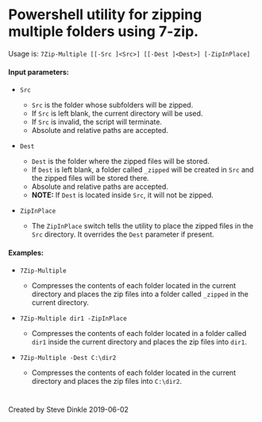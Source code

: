 # Powershell utility for zipping multiple folders using 7-zip.

Usage is: `7Zip-Multiple [[-Src ]<Src>] [[-Dest ]<Dest>] [-ZipInPlace]`

#### Input parameters:
- `Src`
  - `Src` is the folder whose subfolders will be zipped.
  - If `Src` is left blank, the current directory will be used.
  - If `Src` is invalid, the script will terminate.
  - Absolute and relative paths are accepted.

- `Dest`
  - `Dest` is the folder where the zipped files will be stored.
  - If `Dest` is left blank, a folder called `_zipped` will be created in `Src` and the zipped files will be stored there.
  - Absolute and relative paths are accepted.
  - **NOTE:** If `Dest` is located inside `Src`, it will not be zipped.

- `ZipInPlace`
  - The `ZipInPlace` switch tells the utility to place the zipped files in the `Src` directory. It overrides the `Dest` parameter if present.

#### Examples:
- `7Zip-Multiple`
  - Compresses the contents of each folder located in the current directory and places the zip files into a folder called `_zipped` in the current directory.

- `7Zip-Multiple dir1 -ZipInPlace`
  - Compresses the contents of each folder located in a folder called `dir1` inside the current directory and places the zip files into `dir1`.

- `7Zip-Multiple -Dest C:\dir2`
  - Compresses the contents of each folder located in the current directory and places the zip files into `C:\dir2`.
#
Created by Steve Dinkle 2019-06-02
